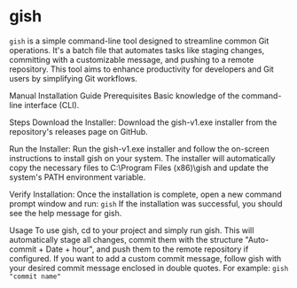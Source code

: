 # gish
`gish` is a simple command-line tool designed to streamline common Git operations. It's a batch file that automates tasks like staging changes, committing with a customizable message, and pushing to a remote repository. This tool aims to enhance productivity for developers and Git users by simplifying Git workflows.


Manual Installation Guide
Prerequisites
Basic knowledge of the command-line interface (CLI).

Steps
Download the Installer:
Download the gish-v1.exe installer from the repository's releases page on GitHub.

Run the Installer:
Run the gish-v1.exe installer and follow the on-screen instructions to install gish on your system. The installer will automatically copy the necessary files to C:\Program Files (x86)\gish and update the system's PATH environment variable.

Verify Installation:
Once the installation is complete, open a new command prompt window and run:
`gish`
If the installation was successful, you should see the help message for gish.

Usage
To use gish, cd to your project and simply run gish. This will automatically stage all changes, commit them with the structure "Auto-commit + Date + hour", and push them to the remote repository if configured.
If you want to add a custom commit message, follow gish with your desired commit message enclosed in double quotes. For example:
`gish "commit name"`
